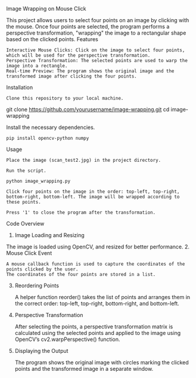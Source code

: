 Image Wrapping on Mouse Click

This project allows users to select four points on an image by clicking with the mouse. Once four points are selected, the program performs a perspective transformation, "wrapping" the image to a rectangular shape based on the clicked points.
Features

    Interactive Mouse Clicks: Click on the image to select four points, which will be used for the perspective transformation.
    Perspective Transformation: The selected points are used to warp the image into a rectangle.
    Real-time Preview: The program shows the original image and the transformed image after clicking the four points.

Installation

    Clone this repository to your local machine.

git clone https://github.com/yourusername/image-wrapping.git
cd image-wrapping

Install the necessary dependencies.

    pip install opencv-python numpy

Usage

    Place the image (scan_test2.jpg) in the project directory.

    Run the script.

    python image_wrapping.py

    Click four points on the image in the order: top-left, top-right, bottom-right, bottom-left. The image will be wrapped according to these points.

    Press '1' to close the program after the transformation.

Code Overview
1. Image Loading and Resizing

The image is loaded using OpenCV, and resized for better performance.
2. Mouse Click Event

    A mouse callback function is used to capture the coordinates of the points clicked by the user.
    The coordinates of the four points are stored in a list.

3. Reordering Points

    A helper function reorder() takes the list of points and arranges them in the correct order: top-left, top-right, bottom-right, and bottom-left.

4. Perspective Transformation

    After selecting the points, a perspective transformation matrix is calculated using the selected points and applied to the image using OpenCV’s cv2.warpPerspective() function.

5. Displaying the Output

    The program shows the original image with circles marking the clicked points and the transformed image in a separate window.
